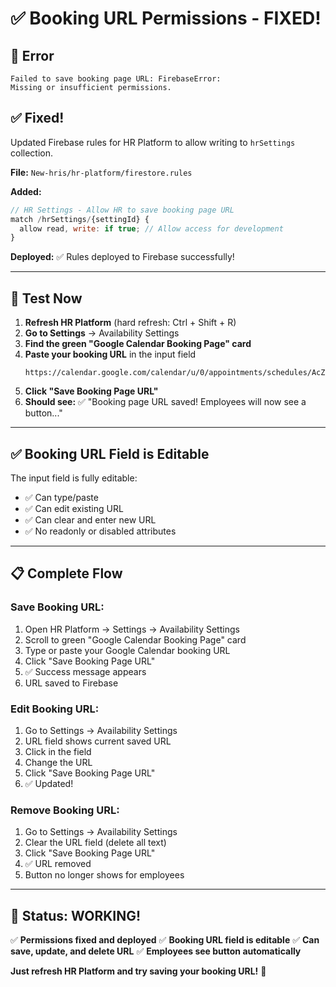 # ✅ Booking URL Permissions - FIXED!

## 🐛 Error
```
Failed to save booking page URL: FirebaseError: 
Missing or insufficient permissions.
```

## ✅ Fixed!

Updated Firebase rules for HR Platform to allow writing to `hrSettings` collection.

**File:** `New-hris/hr-platform/firestore.rules`

**Added:**
```javascript
// HR Settings - Allow HR to save booking page URL
match /hrSettings/{settingId} {
  allow read, write: if true; // Allow access for development
}
```

**Deployed:** ✅ Rules deployed to Firebase successfully!

---

## 🧪 Test Now

1. **Refresh HR Platform** (hard refresh: Ctrl + Shift + R)
2. **Go to Settings** → Availability Settings
3. **Find the green "Google Calendar Booking Page" card**
4. **Paste your booking URL** in the input field
   ```
   https://calendar.google.com/calendar/u/0/appointments/schedules/AcZssZ...
   ```
5. **Click "Save Booking Page URL"**
6. **Should see:** ✅ "Booking page URL saved! Employees will now see a button..."

---

## ✅ Booking URL Field is Editable

The input field is fully editable:
- ✅ Can type/paste
- ✅ Can edit existing URL
- ✅ Can clear and enter new URL
- ✅ No readonly or disabled attributes

---

## 📋 Complete Flow

### **Save Booking URL:**
1. Open HR Platform → Settings → Availability Settings
2. Scroll to green "Google Calendar Booking Page" card
3. Type or paste your Google Calendar booking URL
4. Click "Save Booking Page URL"
5. ✅ Success message appears
6. URL saved to Firebase

### **Edit Booking URL:**
1. Go to Settings → Availability Settings
2. URL field shows current saved URL
3. Click in the field
4. Change the URL
5. Click "Save Booking Page URL"
6. ✅ Updated!

### **Remove Booking URL:**
1. Go to Settings → Availability Settings
2. Clear the URL field (delete all text)
3. Click "Save Booking Page URL"
4. ✅ URL removed
5. Button no longer shows for employees

---

## 🎊 Status: WORKING!

✅ **Permissions fixed and deployed**
✅ **Booking URL field is editable**
✅ **Can save, update, and delete URL**
✅ **Employees see button automatically**

**Just refresh HR Platform and try saving your booking URL!** 🚀


